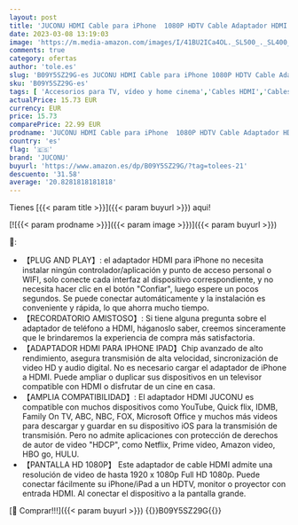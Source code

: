 ```yaml
---
layout: post
title: 'JUCONU HDMI Cable para iPhone  1080P HDTV Cable Adaptador HDMI  Convertidor de Pantalla de Sincronización para iPhone/i-Pad a HDTV/proyector/monitor 2m  Negro '
date: 2023-03-08 13:19:03
image: 'https://m.media-amazon.com/images/I/41BU2ICa4OL._SL500_._SL400_.jpg'
comments: true
category: ofertas
author: 'tole.es'
slug: 'B09Y5SZ29G-es JUCONU HDMI Cable para iPhone 1080P HDTV Cable Adaptador...'
sku: 'B09Y5SZ29G-es'
tags: [ 'Accesorios para TV, vídeo y home cinema','Cables HDMI','Cables para TV, vídeo y home cinema','Electrónica','TV, vídeo y home cinema','iphone','juconu','🇪🇸', ]
actualPrice: 15.73 EUR
currency: EUR
price: 15.73
comparePrice: 22.99 EUR
prodname: 'JUCONU HDMI Cable para iPhone  1080P HDTV Cable Adaptador HDMI  Convertidor de Pantalla de Sincronización para iPhone/i-Pad a HDTV/proyector/monitor 2m  Negro '
country: 'es'
flag: '🇪🇸'
brand: 'JUCONU'
buyurl: 'https://www.amazon.es/dp/B09Y5SZ29G/?tag=tolees-21'
descuento: '31.58'
average: '20.8281818181818'
---
```


Tienes [{{< param title >}}]({{< param buyurl >}}) aqui!

[![{{< param prodname >}}]({{< param image >}})]({{< param buyurl >}})

🔎:

- 【PLUG AND PLAY】: el adaptador HDMI para iPhone no necesita instalar ningún controlador/aplicación y punto de acceso personal o WIFI, solo conecte cada interfaz al dispositivo correspondiente, y no necesita hacer clic en el botón "Confiar", luego espere un pocos segundos. Se puede conectar automáticamente y la instalación es conveniente y rápida, lo que ahorra mucho tiempo.
- 【RECORDATORIO AMISTOSO】: Si tiene alguna pregunta sobre el adaptador de teléfono a HDMI, háganoslo saber, creemos sinceramente que le brindaremos la experiencia de compra más satisfactoria.
- 【ADAPTADOR HDMI PARA IPHONE IPAD】Chip avanzado de alto rendimiento, asegura transmisión de alta velocidad, sincronización de video HD y audio digital. No es necesario cargar el adaptador de iPhone a HDMI. Puede ampliar o duplicar sus dispositivos en un televisor compatible con HDMI o disfrutar de un cine en casa.
- 【AMPLIA COMPATIBILIDAD】: El adaptador HDMI JUCONU es compatible con muchos dispositivos como YouTube, Quick flix, IDMB, Family On TV, ABC, NBC, FOX, Microsoft Office y muchos más videos para descargar y guardar en su dispositivo iOS para la transmisión de transmisión. Pero no admite aplicaciones con protección de derechos de autor de video "HDCP", como Netflix, Prime video, Amazon video, HBO go, HULU.
- 【PANTALLA HD 1080P】 Este adaptador de cable HDMI admite una resolución de video de hasta 1920 x 1080p Full HD 1080p. Puede conectar fácilmente su iPhone/iPad a un HDTV, monitor o proyector con entrada HDMI. Al conectar el dispositivo a la pantalla grande.

[🛒 Comprar!!!]({{< param buyurl >}})
{{<world>}}B09Y5SZ29G{{</world>}}
